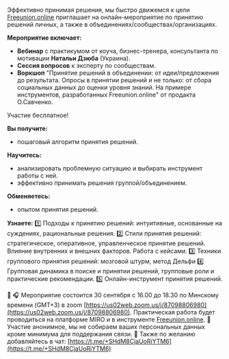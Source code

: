 Эффективно принимая решения, мы быстро движемся к цели
[Freeunion.online](https://freeunion.online) приглашает на онлайн-мероприятие по принятию решений личных, а также в объединениях/сообществах/организациях.

**Мероприятие включает:**
- **Вебинар** с практикумом от коуча, бизнес-тренера, консультанта по мотивации **Натальи Дзюба** (Украина).
- **Сессия вопросов** к эксперту по сообществам.
- **Воркшоп** "Принятие решений в объединении: от идеи/предложения до результата. Опросы в принятии решений и не только: от сбора социальных данных до оценки уровня знаний. На примере инструментов, разработанных Freeunion.online" от продакта О.Савченко.

Участие бесплатное!

**Вы получите:**
- пошаговый алгоритм принятия решений.

**Научитесь:**
- анализировать проблемную ситуацию и выбирать инструмент работы с ней.
- эффективно принимать решения группой/объединением.

**Обменяетесь:**
- опытом принятия решений.

**Узнаете:**
1️⃣ Подходы к принятию решений: интуитивные, основанные на суждениях, рациональные решения.
2️⃣ Стили принятия решений: стратегическое, оперативное, управленческое принятие решений. Влияние внутренних и внешних факторов. Работа с кейсами.
3️⃣ Техники группового принятия решений: мозговой штурм, метод Дельфи
4️⃣ Групповая динамика в поиске и принятии решений, групповые роли и практические рекомендации.
5️⃣ Онлайн-инструмент принятия решений.

🎤 🎧 Мероприятие состоится 30 сентября с 16.00 до 18.30 по Минскому времени (GMT+3) в zoom [https://us02web.zoom.us/j/87098806980](https://us02web.zoom.us/j/87098806980).  Практическая работа будет проводиться на платформе MIRO и в инструменте [Freeunion.online](https://freeunion.online).
📌 Участие анонимное, мы не собираем ваших персональных данных кроме минимума для поддержания связи. 
📌 Также по желанию добавляйтесь в чат: [https://t.me/+SHdM8CjaUoRiYTM6](https://t.me/+SHdM8CjaUoRiYTM6)
